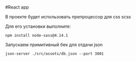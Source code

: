#React app

В проекте будет использовать препроцессор для css
scss

Для его установки выполните:
```
npm install node-sass@4.14.1
```

Запускаем примитивный бек для отдачи json

```
json-server ./src/assets/db.json --port 3001
```
